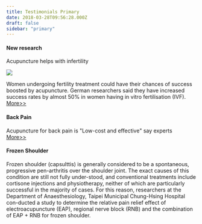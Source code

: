 ```yaml
---
title: Testimonials Primary
date: 2018-03-28T09:56:28.000Z
draft: false
sidebar: "primary"
---
```

#### New research
Acupuncture helps with infertility<br>

<img src="/images/article-1059549-02C0EE9E00000578-437_233x398.jpg"><br>

Women undergoing fertility treatment could have their chances of success boosted by acupuncture. German researchers said they have increased success rates by almost 50% in women having in vitro fertilisation (IVF).<br>
<a target="_blank" href="http://news.bbc.co.uk/1/hi/health/1933901.stm">More&gt;&gt;</a><br>

#### Back Pain
Acupuncture for back pain is "Low-cost and effective" say experts<br>
<a target="_blank" href="http://news.bbc.co.uk/1/hi/health/5345774.stm">More&gt;&gt;</a><br>

#### Frozen Shoulder
Frozen shoulder (capsulttis) is generally considered to be a spontaneous, progressive pen-arthritis over the shoulder joint. The exact causes of this condition are still not fully under-stood, and conventional treatments include cortisone injections and physiotherapy, neither of which are particularly successful in the majority of cases. For this reason, researchers at the Department of Anaesthesiology, Taipei Municipal Chung-Hsing Hospital con-ducted a study to determine the relative pain relief effect of electroacupuncture (EAP), regional nerve block (RNB) and the combination of EAP + RNB for frozen shoulder.<br>